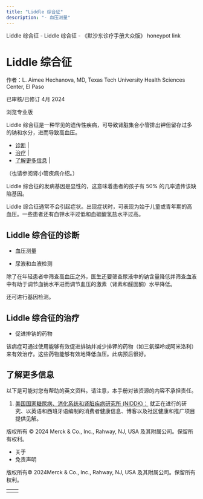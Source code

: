 ```yaml
---
title: "Liddle 综合征"
description: "- 血压测量"
---
```


﻿Liddle 综合征 - Liddle 综合征 - 《默沙东诊疗手册大众版》 honeypot link

# Liddle 综合征

作者：L. Aimee Hechanova, MD, Texas Tech University Health Sciences Center, El Paso

已审核/已修订 4月 2024

浏览专业版

Liddle 综合征是一种罕见的遗传性疾病，可导致肾脏集合小管排出钾但留存过多的钠和水分，进而导致高血压。

- [诊断](#诊断_v23368605_zh) \|
- [治疗](#治疗_v23368615_zh) \|
- [了解更多信息](#了解更多信息_v50499499_zh) \|

（也请参阅肾小管疾病介绍。）

Liddle 综合征的发病基因是显性的，这意味着患者的孩子有 50% 的几率遗传该缺陷基因。

Liddle 综合征通常不会引起症状。出现症状时，可表现为始于儿童或青年期的高血压。一些患者还有血钾水平过低和血碳酸氢盐水平过高。

## Liddle 综合征的诊断

- 血压测量

- 尿液和血液检测


除了在年轻患者中筛查高血压之外，医生还要筛查尿液中的钠含量降低并筛查血液中有助于调节血钠水平进而调节血压的激素（肾素和醛固酮）水平降低。

还可进行基因检测。

## Liddle 综合征的治疗

- 促进排钠的药物


该病症可通过使用能够有效促进排钠并减少排钾的药物（如三氨蝶呤或阿米洛利）来有效治疗。这些药物能够有效地降低血压。此病预后很好。

## 了解更多信息

以下是可能对您有帮助的英文资料。请注意，本手册对该资源的内容不承担责任。

1. [美国国家糖尿病、消化系统和肾脏疾病研究所 (NIDDK)：](http://www.niddk.nih.gov/health-information/health-topics/kidney-disease/Pages/default.aspx) 就正在进行的研究、以英语和西班牙语编制的消费者健康信息、博客以及社区健康和推广项目提供见解。




版权所有 © 2024
Merck & Co., Inc., Rahway, NJ, USA 及其附属公司。保留所有权利。

- 关于
- 免责声明

版权所有© 2024Merck & Co., Inc., Rahway, NJ, USA 及其附属公司。保留所有权利。

|     |     |
| --- | --- |
|  |  |
